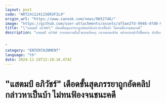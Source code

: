 ```yaml
---
layout: post
code: "ART2411241156R3FIL9"
origin_url: "https://www.sanook.com/news/9652746/"
image: "https://github.com/user-attachments/assets/af5ae2fd-9948-4fd0-95da-fb33def44f79"
title: "\"แสตมป์ อภิวัชร์\" เดือดขั้นสุดภรรยาถูกอัดคลิปกล่าวหาเป็นบ้า ไม่ทนฟ้องจนชนะคดี"
description: "แสตมป์ อภิวัชร์ ระบายความในใจแบบเดือดๆ กลางคอนเสิร์ต หลังหายหน้าไปขึ้นศาล ปกป้องภรรยาถูกกล่าวหาเป็นบ้า ชนะคดีแล้ว


"
category: "ENTERTAINMENT"
language: "th"
date: 2024-11-24T12:19:16.474Z
---
```


# "แสตมป์ อภิวัชร์" เดือดขั้นสุดภรรยาถูกอัดคลิปกล่าวหาเป็นบ้า ไม่ทนฟ้องจนชนะคดี